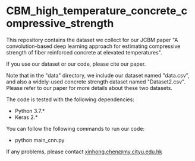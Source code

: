 # CBM_high_temperature_concrete_compressive_strength

This repository contains the dataset we collect for our JCBM paper "A convolution-based deep learning approach for estimating compressive strength of fiber reinforced concrete at elevated temperatures".

If you use our dataset or our code, please cite our paper. 

Note that in the "data" directory, we include our dataset named "data.csv", and also a widely-used concrete strength dataset named "Dataset2.csv". Please refer to our paper for more details about these two datasets.

The code is tested with the following dependencies:
- Python 3.7.*
- Keras 2.*

You can follow the following commands to run our code:

- python main_cnn.py

If any problems, please contact xinhong.chen@my.cityu.edu.hk
